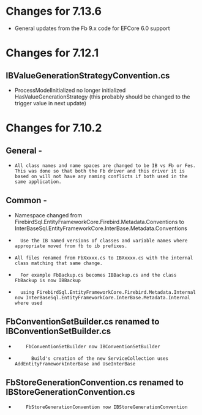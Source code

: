 # Changes for 7.13.6
* General updates from the Fb 9.x code for EFCore 6.0 support

# Changes for 7.12.1

## IBValueGenerationStrategyConvention.cs
* ProcessModelInitialized no longer initialized HasValueGenerationStrategy (this probably should be changed to the trigger value in next update)

# Changes for 7.10.2 

##  General - 
*	  All class names and name spaces are changed to be IB vs Fb or Fes.  This was done so that both the Fb driver and this driver it is based on will not have any naming conflicts if both used in the same application.

##  Common -
*    Namespace changed from FirebirdSql.EntityFrameworkCore.Firebird.Metadata.Conventions to InterBaseSql.EntityFrameworkCore.InterBase.Metadata.Conventions
*		Use the IB named versions of classes and variable names where appropriate moved from fb to ib prefixes.
		
*	  All files renamed from FbXxxxx.cs to IBXxxxx.cs with the internal class matching that same change.  
*	    For example FbBackup.cs becomes IBBackup.cs and the class FbBackup is now IBBackup
			
*		using FirebirdSql.EntityFrameworkCore.Firebird.Metadata.Internal now InterBaseSql.EntityFrameworkCore.InterBase.Metadata.Internal where used

##  FbConventionSetBuilder.cs renamed to IBConventionSetBuilder.cs
*		  FbConventionSetBuilder now IBConventionSetBuilder
*			Build's creation of the new ServiceCollection uses AddEntityFrameworkInterBase and UseInterBase
			
##	FbStoreGenerationConvention.cs renamed to IBStoreGenerationConvention.cs
*		  FbStoreGenerationConvention now IBStoreGenerationConvention
			
			
			
